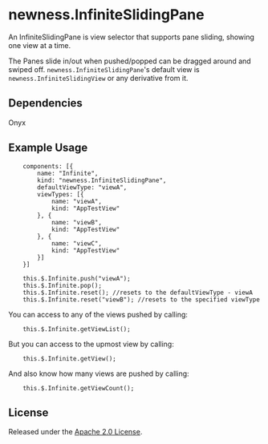 newness.InfiniteSlidingPane
===========================

An InfiniteSlidingPane is view selector that supports pane sliding, showing one view at a time.

The Panes slide in/out when pushed/popped can be dragged around and swiped off. `newness.InfiniteSlidingPane`'s default view is `newness.InfiniteSlidingView` or any derivative from it.

Dependencies
------------

Onyx


Example Usage
-------------

		components: [{
			name: "Infinite",
			kind: "newness.InfiniteSlidingPane",
			defaultViewType: "viewA",
			viewTypes: [{
				name: "viewA",
				kind: "AppTestView"
			}, {
				name: "viewB",
				kind: "AppTestView"
			}, {
				name: "viewC",
				kind: "AppTestView"
			}]
		}]

		this.$.Infinite.push("viewA");
		this.$.Infinite.pop();
		this.$.Infinite.reset(); //resets to the defaultViewType - viewA
		this.$.Infinite.reset("viewB"); //resets to the specified viewType

You can access to any of the views pushed by calling:

		this.$.Infinite.getViewList();

But you can access to the upmost view by calling:

		this.$.Infinite.getView();
		
And also know how many views are pushed by calling:

		this.$.Infinite.getViewCount();

License
-------

Released under the [Apache 2.0 License](http://www.apache.org/licenses/LICENSE-2.0).